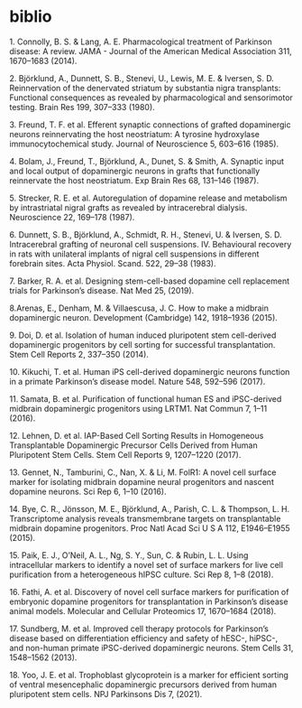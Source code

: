 # biblio
1. Connolly, B. S. & Lang, A. E. Pharmacological treatment of Parkinson disease: A review. JAMA - Journal of the American Medical Association 311, 1670–1683 (2014).


2. Björklund, A., Dunnett, S. B., Stenevi, U., Lewis, M. E. & Iversen, S. D. Reinnervation of the denervated striatum by substantia nigra transplants: Functional consequences as revealed by pharmacological and sensorimotor testing. Brain Res 199, 307–333 (1980).


3. Freund, T. F. et al. Efferent synaptic connections of grafted dopaminergic neurons reinnervating the host neostriatum: A tyrosine hydroxylase immunocytochemical study. Journal of Neuroscience 5, 603–616 (1985).


4. Bolam, J., Freund, T., Björklund, A., Dunet, S. & Smith, A. Synaptic input and local output of dopaminergic neurons in grafts that functionally reinnervate the host neostriatum. Exp Brain Res 68, 131–146 (1987).


5. Strecker, R. E. et al. Autoregulation of dopamine release and metabolism by intrastriatal nigral grafts as revealed by intracerebral dialysis. Neuroscience 22, 169–178 (1987).


6. Dunnett, S. B., Björklund, A., Schmidt, R. H., Stenevi, U. & Iversen, S. D. Intracerebral grafting of neuronal cell suspensions. IV. Behavioural recovery in rats with unilateral implants of nigral cell suspensions in different forebrain sites. Acta Physiol. Scand. 522, 29–38 (1983).


7. Barker, R. A. et al. Designing stem-cell-based dopamine cell replacement trials for Parkinson’s disease. Nat Med 25, (2019).


8.Arenas, E., Denham, M. & Villaescusa, J. C. How to make a midbrain dopaminergic neuron. Development (Cambridge) 142, 1918–1936 (2015).


9. Doi, D. et al. Isolation of human induced pluripotent stem cell-derived dopaminergic progenitors by cell sorting for successful transplantation. Stem Cell Reports 2, 337–350 (2014).


10. Kikuchi, T. et al. Human iPS cell-derived dopaminergic neurons function in a primate Parkinson’s disease model. Nature 548, 592–596 (2017).


11. Samata, B. et al. Purification of functional human ES and iPSC-derived midbrain dopaminergic progenitors using LRTM1. Nat Commun 7, 1–11 (2016).


12. Lehnen, D. et al. IAP-Based Cell Sorting Results in Homogeneous Transplantable Dopaminergic Precursor Cells Derived from Human Pluripotent Stem Cells. Stem Cell Reports 9, 1207–1220 (2017).


13. Gennet, N., Tamburini, C., Nan, X. & Li, M. FolR1: A novel cell surface marker for isolating midbrain dopamine neural progenitors and nascent dopamine neurons. Sci Rep 6, 1–10 (2016).


14. Bye, C. R., Jönsson, M. E., Björklund, A., Parish, C. L. & Thompson, L. H. Transcriptome analysis reveals transmembrane targets on transplantable midbrain dopamine progenitors. Proc Natl Acad Sci U S A 112, E1946–E1955 (2015).


15. Paik, E. J., O’Neil, A. L., Ng, S. Y., Sun, C. & Rubin, L. L. Using intracellular markers to identify a novel set of surface markers for live cell purification from a heterogeneous hIPSC culture. Sci Rep 8, 1–8 (2018).


16. Fathi, A. et al. Discovery of novel cell surface markers for purification of embryonic dopamine progenitors for transplantation in Parkinson’s disease animal models. Molecular and Cellular Proteomics 17, 1670–1684 (2018).


17. Sundberg, M. et al. Improved cell therapy protocols for Parkinson’s disease based on differentiation efficiency and safety of hESC-, hiPSC-, and non-human primate iPSC-derived dopaminergic neurons. Stem Cells 31, 1548–1562 (2013).


18. Yoo, J. E. et al. Trophoblast glycoprotein is a marker for efficient sorting of ventral mesencephalic dopaminergic precursors derived from human pluripotent stem cells. NPJ Parkinsons Dis 7, (2021).